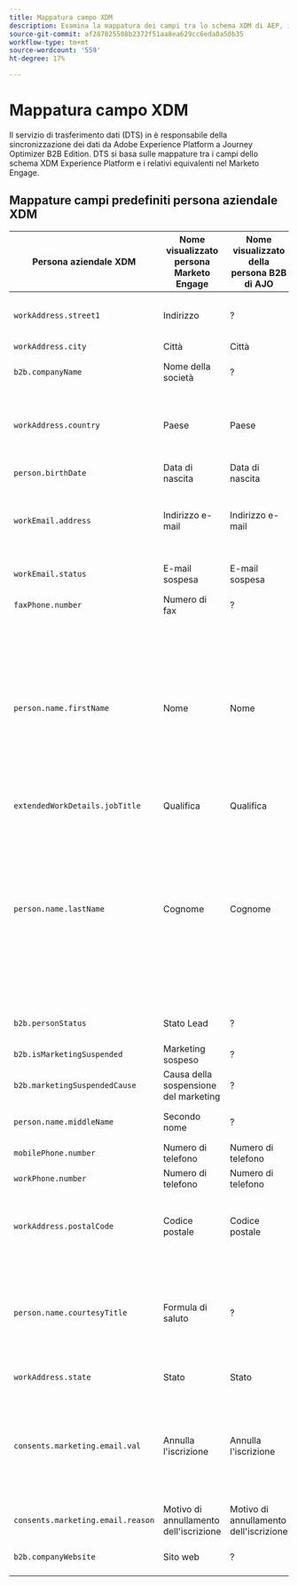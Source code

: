 ```yaml
---
title: Mappatura campo XDM
description: Esamina la mappatura dei campi tra lo schema XDM di AEP, il Marketo Engage e la Journey Optimizer B2B Edition.
source-git-commit: af287825508b2372f51aa8ea629cc6eda0a50b35
workflow-type: tm+mt
source-wordcount: '559'
ht-degree: 17%

---
```


# Mappatura campo XDM

Il servizio di trasferimento dati (DTS) in è responsabile della sincronizzazione dei dati da Adobe Experience Platform a Journey Optimizer B2B Edition. DTS si basa sulle mappature tra i campi dello schema XDM Experience Platform e i relativi equivalenti nel Marketo Engage.

## Mappature campi predefiniti persona aziendale XDM

| Persona aziendale XDM | Nome visualizzato persona Marketo Engage | Nome visualizzato della persona B2B di AJO | Tipo XDM | Tipo Marketo | Descrizione XDM |
|------------------- |---------------------------------- |--------------------------- |-------- |------------ |--------------- |
| `workAddress.street1` | Indirizzo | ? | stringa | text | Informazioni stradali primarie, numero di appartamento, numero civico e nome della strada. |
| `workAddress.city ` | Città | Città | stringa | stringa | Il nome della città. |
| `b2b.companyName` | Nome della società | ? | stringa | stringa | Nome della società a cui è associata una persona aziendale. |
| `workAddress.country` | Paese | Paese | stringa | stringa | Il nome del territorio amministrato dal governo. A parte `xdm:countryCode`, questo è un campo in formato libero che può avere il nome del paese in qualsiasi lingua. |
| `person.birthDate` | Data di nascita | Data di nascita | stringa | data | La data completa di nascita di una persona.  DD/MM/YYYY |
| `workEmail.address` | Indirizzo e-mail | Indirizzo e-mail | stringa | e-mail | L&#39;indirizzo tecnico, ad esempio &#39;<name@domain.com>&#39;, come comunemente definito in RFC2822 e standard successivi. |
| `workEmail.status` | E-mail sospesa | E-mail sospesa | stringa | booleano | Un’indicazione relativa alla possibilità di utilizzare l’indirizzo e-mail. |
| `faxPhone.number` | Numero di fax | ? | stringa | telefono | Numero di fax. |
| `person.name.firstName` | Nome | Nome | stringa | stringa | Il primo segmento del nome nell’ordine di scrittura più comunemente accettato nella lingua del nome. In molte culture questo è il nome personale o di battesimo preferito. Le proprietà firstName e lastName sono state introdotte per mantenere la compatibilità con i sistemi esistenti che modellano i nomi in modo semplificato, non semantico e non internazionalizzabile. È sempre preferibile utilizzare xdm:fullName. |
| `extendedWorkDetails.jobTitle` | Qualifica | Qualifica | stringa | stringa | Qualifica della persona. |
| `person.name.lastName` | Cognome | Cognome | stringa | stringa | L’ultimo segmento del nome nell’ordine di scrittura più comunemente accettato nella lingua del nome. In molte culture questo è il nome ereditario di famiglia, cognome, patronimico o matronimico. Le proprietà firstName e lastName sono state introdotte per mantenere la compatibilità con i sistemi esistenti che modellano i nomi in modo semplificato, non semantico e non internazionalizzabile. È sempre preferibile utilizzare xdm:fullName. |
| `b2b.personStatus` | Stato Lead | ? | stringa | stringa | Campo che registra lo stato attuale di marketing/vendite della persona. |
| `b2b.isMarketingSuspended` | Marketing sospeso | ? | booleano | booleano | Indica se il marketing è sospeso per la persona. |
| `b2b.marketingSuspendedCause` | Causa della sospensione del marketing | ? | stringa | stringa | Se il marketing viene sospeso per la persona, questa proprietà fornisce il motivo. |
| `person.name.middleName` | Secondo nome | ? | stringa | telefono | Secondi nomi, nomi alternativi o aggiuntivi forniti tra nome e cognome. |
| `mobilePhone.number` | Numero di telefono | Numero di telefono | stringa | telefono | Numero di telefono cellulare. |
| `workPhone.number` | Numero di telefono | Numero di telefono | stringa | telefono | Numero di telefono di lavoro. |
| `workAddress.postalCode` | Codice postale | Codice postale | stringa | stringa | Il codice postale della località. I codici postali non sono disponibili per tutti i paesi. In alcuni paesi, questa conterrà solo una parte del codice postale. |
| `person.name.courtesyTitle` | Formula di saluto | ? | stringa | stringa | Normalmente un&#39;abbreviazione di un titolo, titolo onorifico o formula introduttiva di una persona. Il courtesyTitle viene utilizzato davanti al nome completo o al cognome nei testi di apertura. Ad esempio, Sig., Sig.na o Dott. |
| `workAddress.state` | Stato | Stato | stringa | stringa | Il nome dello Stato. Questo è un campo in formato libero. |
| `consents.marketing.email.val` | Annulla l&#39;iscrizione | Annulla l&#39;iscrizione | stringa | booleano | Se l&#39;annullamento dell&#39;abbonamento è vero (ad esempio, valore = 1), impostare `consents.marketing.email.val` come (n). Se l’annullamento dell’abbonamento è falso (ad esempio, valore = 0), imposta consents.marketing.email.val su null. |
| `consents.marketing.email.reason` | Motivo di annullamento dell&#39;iscrizione | Motivo di annullamento dell&#39;iscrizione | stringa | stringa |  |
| `b2b.companyWebsite` | Sito web | ? | stringa | url | Sito web della società a cui è associata una persona aziendale. |

